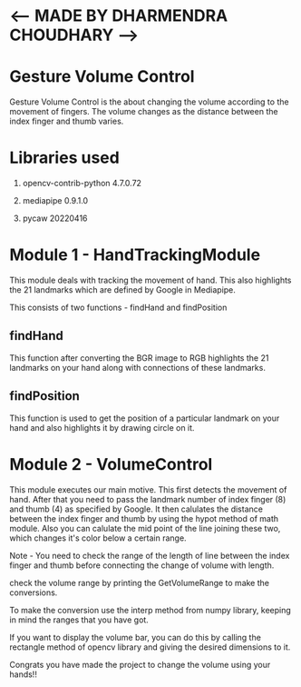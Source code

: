  # <-- MADE BY DHARMENDRA CHOUDHARY -->

# Gesture Volume Control

Gesture Volume Control is the about changing the volume according to the movement of fingers. The volume changes as the distance between the index finger and thumb varies.

# Libraries used

1. opencv-contrib-python 4.7.0.72

2. mediapipe 0.9.1.0

3. pycaw 20220416

# Module 1 - HandTrackingModule

This module deals with tracking the movement of hand. This also highlights the 21 landmarks which are defined by Google in Mediapipe. 

This consists of two functions - findHand and findPosition

## findHand

This function after converting the BGR image to RGB highlights the 21 landmarks on your hand along with connections of these landmarks.

## findPosition

This function is used to get the position of a particular landmark on your hand and also highlights it by drawing circle on it.

# Module 2 - VolumeControl

This module executes our main motive. This first detects the movement of hand. After that you need to pass the landmark number of index finger (8) and thumb (4) as specified by Google. It then calulates the distance between the index finger and thumb by using the hypot method of math module. Also you can calulate the mid point of the line joining these two, which changes it's color below a certain range. 

Note - You need to check the range of the length of line between the index finger and thumb before connecting the change of volume with length. 

check the volume range by printing the GetVolumeRange to make the conversions. 

To make the conversion use the interp method from numpy library, keeping in mind the ranges that you have got. 

If you want to display the volume bar, you can do this by calling the rectangle method of opencv library and giving the desired dimensions to it. 

Congrats you have made the project to change the volume using your hands!!




